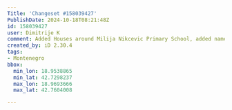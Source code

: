 ```yaml
---
Title: 'Changeset #158039427'
PublishDate: 2024-10-18T08:21:48Z
id: 158039427
user: Dimitrije K
comment: Added Houses around Milija Nikcevic Primary School, added names of a few streets, added houses in Školska XIII street
created_by: iD 2.30.4
tags:
- Montenegro
bbox:
  min_lon: 18.9538865
  min_lat: 42.7298237
  max_lon: 18.9693666
  max_lat: 42.7604008

---
```

